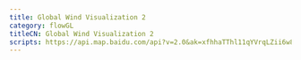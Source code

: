 ```yaml
---
title: Global Wind Visualization 2
category: flowGL
titleCN: Global Wind Visualization 2
scripts: https://api.map.baidu.com/api?v=2.0&ak=xfhhaTThl11qYVrqLZii6w8qE5ggnhrY,http://echarts.baidu.com/resource/echarts-gl-latest/dist/echarts-gl.min.js&__ec_v__=20190126,/dep/echarts/latest/extension/bmap.min.js
---
```


